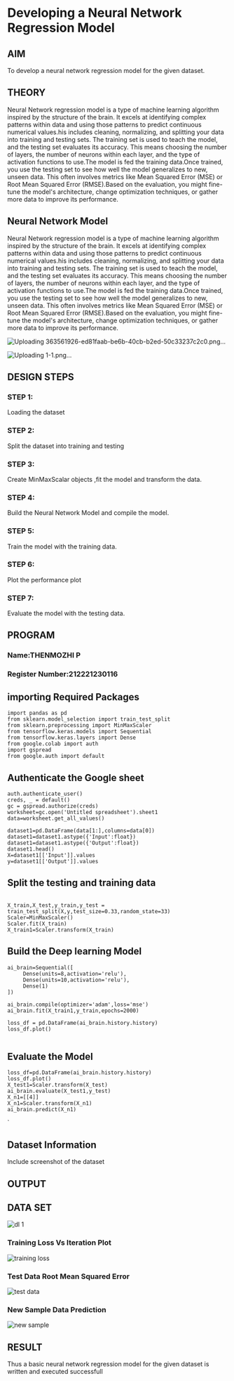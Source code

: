 # Developing a Neural Network Regression Model

## AIM

To develop a neural network regression model for the given dataset.

## THEORY

Neural Network regression model is a type of machine learning algorithm inspired by the structure of the brain. It excels at identifying complex patterns within data and using those patterns to predict continuous numerical values.his includes cleaning, normalizing, and splitting your data into training and testing sets. The training set is used to teach the model, and the testing set evaluates its accuracy. This means choosing the number of layers, the number of neurons within each layer, and the type of activation functions to use.The model is fed the training data.Once trained, you use the testing set to see how well the model generalizes to new, unseen data. This often involves metrics like Mean Squared Error (MSE) or Root Mean Squared Error (RMSE).Based on the evaluation, you might fine-tune the model's architecture, change optimization techniques, or gather more data to improve its performance.




## Neural Network Model

Neural Network regression model is a type of machine learning algorithm inspired by the structure of the brain. It excels at identifying complex patterns within data and using those patterns to predict continuous numerical values.his includes cleaning, normalizing, and splitting your data into training and testing sets. The training set is used to teach the model, and the testing set evaluates its accuracy. This means choosing the number of layers, the number of neurons within each layer, and the type of activation functions to use.The model is fed the training data.Once trained, you use the testing set to see how well the model generalizes to new, unseen data. This often involves metrics like Mean Squared Error (MSE) or Root Mean Squared Error (RMSE).Based on the evaluation, you might fine-tune the model's architecture, change optimization techniques, or gather more data to improve its performance.

![Uploading 363561926-ed81faab-be6b-40cb-b2ed-50c33237c2c0.png…]()

![Uploading 1-1.png…]()


## DESIGN STEPS

### STEP 1:

Loading the dataset

### STEP 2:

Split the dataset into training and testing

### STEP 3:

Create MinMaxScalar objects ,fit the model and transform the data.

### STEP 4:

Build the Neural Network Model and compile the model.

### STEP 5:

Train the model with the training data.

### STEP 6:

Plot the performance plot

### STEP 7:

Evaluate the model with the testing data.

## PROGRAM
### Name:THENMOZHI P
### Register Number:212221230116

## importing Required Packages
````
import pandas as pd
from sklearn.model_selection import train_test_split
from sklearn.preprocessing import MinMaxScaler
from tensorflow.keras.models import Sequential
from tensorflow.keras.layers import Dense
from google.colab import auth
import gspread
from google.auth import default
````
## Authenticate the Google sheet
```
auth.authenticate_user()
creds, _ = default()
gc = gspread.authorize(creds)
worksheet=gc.open('Untitled spreadsheet').sheet1
data=worksheet.get_all_values()

dataset1=pd.DataFrame(data[1:],columns=data[0])
dataset1=dataset1.astype({'Input':float})
dataset1=dataset1.astype({'Output':float})
dataset1.head()
X=dataset1[['Input']].values
y=dataset1[['Output']].values
```

## Split the testing and training data
```

X_train,X_test,y_train,y_test = train_test_split(X,y,test_size=0.33,random_state=33)
Scaler=MinMaxScaler()
Scaler.fit(X_train)
X_train1=Scaler.transform(X_train)

```
## Build the Deep learning Model
```
ai_brain=Sequential([
     Dense(units=8,activation='relu'),
     Dense(units=10,activation='relu'),
     Dense(1)
])

ai_brain.compile(optimizer='adam',loss='mse')
ai_brain.fit(X_train1,y_train,epochs=2000)

loss_df = pd.DataFrame(ai_brain.history.history)
loss_df.plot()


```
## Evaluate the Model
```
loss_df=pd.DataFrame(ai_brain.history.history)
loss_df.plot()
X_test1=Scaler.transform(X_test)
ai_brain.evaluate(X_test1,y_test)
X_n1=[[4]]
X_n1=Scaler.transform(X_n1)
ai_brain.predict(X_n1)

```
`
## Dataset Information

Include screenshot of the dataset

## OUTPUT

## DATA SET

![dl 1](https://github.com/user-attachments/assets/3b919f72-a515-4b3d-8856-a9934d28d977)




### Training Loss Vs Iteration Plot

![training loss](https://github.com/user-attachments/assets/777b6030-8c4b-447e-92de-f69c1b44ebfc)


### Test Data Root Mean Squared Error


![test data](https://github.com/user-attachments/assets/4b967c70-f6a0-4d6b-b55f-1a8239472832)

### New Sample Data Prediction

![new sample](https://github.com/user-attachments/assets/645f0be0-8e2f-46ca-911c-e9bf3d7e4310)


## RESULT

Thus a basic neural network regression model for the given dataset is written and executed successfull
